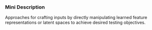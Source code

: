 ### Mini Description

Approaches for crafting inputs by directly manipulating learned feature representations or latent spaces to achieve desired testing objectives.

